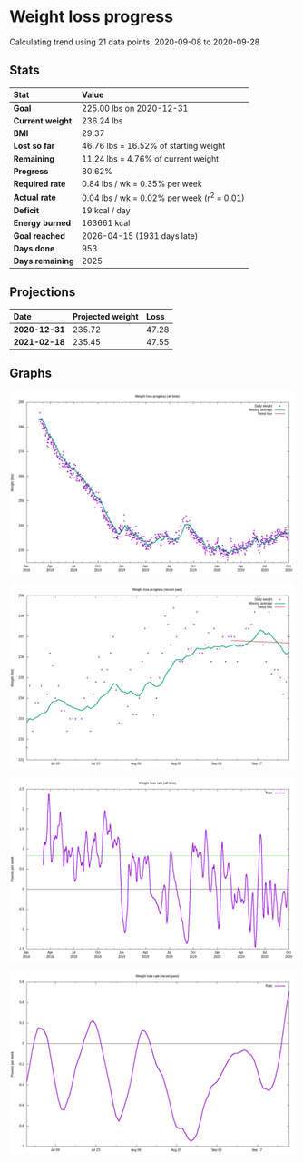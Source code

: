 # Weight loss progress

Calculating trend using 21 data points, 2020-09-08 to 2020-09-28

## Stats

Stat|Value
:-|:-
**Goal**|225.00 lbs on 2020-12-31
**Current weight**|236.24 lbs
**BMI**|29.37
**Lost so far**|46.76 lbs = 16.52% of starting weight
**Remaining**|11.24 lbs =  4.76% of current  weight
**Progress**|80.62%
**Required rate**|0.84 lbs / wk = 0.35% per week
**Actual rate**|0.04 lbs / wk = 0.02% per week  (r<sup>2</sup> = 0.01)
**Deficit**|19 kcal / day
**Energy burned**|163661 kcal
**Goal reached**|2026-04-15 (1931 days late)
**Days done**|953
**Days remaining**|2025

## Projections

Date|Projected weight|Loss
:-|:-|:-
**2020-12-31**|235.72|47.28
**2021-02-18**|235.45|47.55

## Graphs

![](weight-graph-alltime.png)

![](weight-graph-recent.png)

![](rate-graph-alltime.png)

![](rate-graph-recent.png)
